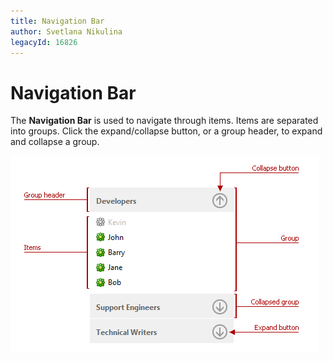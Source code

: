 ```yaml
---
title: Navigation Bar
author: Svetlana Nikulina
legacyId: 16826
---
```

# Navigation Bar
The **Navigation Bar** is used to navigate through items. Items are separated into groups. Click the expand/collapse button, or a group header, to expand and collapse a group.

![EUD_NavBar](../images/img22676.png)